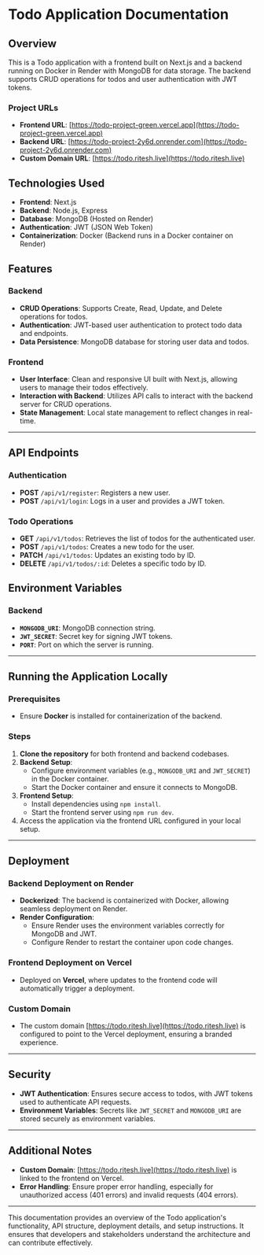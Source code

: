 # Todo Application Documentation

## Overview
This is a Todo application with a frontend built on Next.js and a backend running on Docker in Render with MongoDB for data storage. The backend supports CRUD operations for todos and user authentication with JWT tokens. 

### Project URLs
- **Frontend URL**: [https://todo-project-green.vercel.app](https://todo-project-green.vercel.app)
- **Backend URL**: [https://todo-project-2y6d.onrender.com](https://todo-project-2y6d.onrender.com)
- **Custom Domain URL**: [https://todo.ritesh.live](https://todo.ritesh.live)

## Technologies Used
- **Frontend**: Next.js
- **Backend**: Node.js, Express
- **Database**: MongoDB (Hosted on Render)
- **Authentication**: JWT (JSON Web Token)
- **Containerization**: Docker (Backend runs in a Docker container on Render)

## Features
### Backend
- **CRUD Operations**: Supports Create, Read, Update, and Delete operations for todos.
- **Authentication**: JWT-based user authentication to protect todo data and endpoints.
- **Data Persistence**: MongoDB database for storing user data and todos.

### Frontend
- **User Interface**: Clean and responsive UI built with Next.js, allowing users to manage their todos effectively.
- **Interaction with Backend**: Utilizes API calls to interact with the backend server for CRUD operations.
- **State Management**: Local state management to reflect changes in real-time.

---

## API Endpoints

### Authentication
- **POST** `/api/v1/register`: Registers a new user.
- **POST** `/api/v1/login`: Logs in a user and provides a JWT token.

### Todo Operations
- **GET** `/api/v1/todos`: Retrieves the list of todos for the authenticated user.
- **POST** `/api/v1/todos`: Creates a new todo for the user.
- **PATCH** `/api/v1/todos`: Updates an existing todo by ID.
- **DELETE** `/api/v1/todos/:id`: Deletes a specific todo by ID.

## Environment Variables

### Backend
- **`MONGODB_URI`**: MongoDB connection string.
- **`JWT_SECRET`**: Secret key for signing JWT tokens.
- **`PORT`**: Port on which the server is running.

---

## Running the Application Locally

### Prerequisites
- Ensure **Docker** is installed for containerization of the backend.

### Steps
1. **Clone the repository** for both frontend and backend codebases.
2. **Backend Setup**:
   - Configure environment variables (e.g., `MONGODB_URI` and `JWT_SECRET`) in the Docker container.
   - Start the Docker container and ensure it connects to MongoDB.
3. **Frontend Setup**:
   - Install dependencies using `npm install`.
   - Start the frontend server using `npm run dev`.
4. Access the application via the frontend URL configured in your local setup.

---

## Deployment

### Backend Deployment on Render
- **Dockerized**: The backend is containerized with Docker, allowing seamless deployment on Render.
- **Render Configuration**:
   - Ensure Render uses the environment variables correctly for MongoDB and JWT.
   - Configure Render to restart the container upon code changes.

### Frontend Deployment on Vercel
- Deployed on **Vercel**, where updates to the frontend code will automatically trigger a deployment.

### Custom Domain
- The custom domain [https://todo.ritesh.live](https://todo.ritesh.live) is configured to point to the Vercel deployment, ensuring a branded experience.

---

## Security
- **JWT Authentication**: Ensures secure access to todos, with JWT tokens used to authenticate API requests.
- **Environment Variables**: Secrets like `JWT_SECRET` and `MONGODB_URI` are stored securely as environment variables.

---

## Additional Notes
- **Custom Domain**: [https://todo.ritesh.live](https://todo.ritesh.live) is linked to the frontend on Vercel.
- **Error Handling**: Ensure proper error handling, especially for unauthorized access (401 errors) and invalid requests (404 errors).

---

This documentation provides an overview of the Todo application's functionality, API structure, deployment details, and setup instructions. It ensures that developers and stakeholders understand the architecture and can contribute effectively.
